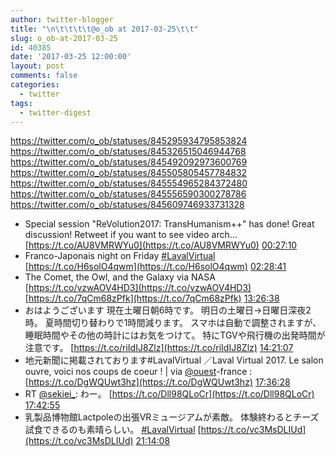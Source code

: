 ```yaml
---
author: twitter-blogger
title: "\n\t\t\t\t@o_ob at 2017-03-25\t\t"
slug: o_ob-at-2017-03-25
id: 40385
date: '2017-03-25 12:00:00'
layout: post
comments: false
categories:
  - twitter
tags:
  - twitter-digest
---
```


https://twitter.com/o_ob/statuses/845295934795853824 https://twitter.com/o_ob/statuses/845326515046944768 https://twitter.com/o_ob/statuses/845492092973600769 https://twitter.com/o_ob/statuses/845505805457784832 https://twitter.com/o_ob/statuses/845554965284372480 https://twitter.com/o_ob/statuses/845556590300278786 https://twitter.com/o_ob/statuses/845609746933731328  

*   Special session "ReVolution2017: TransHumanism++" has done! Great discussion! Retweet if you want to see video arch… [https://t.co/AU8VMRWYu0](https://t.co/AU8VMRWYu0) [00:27:10](https://twitter.com/o_ob/statuses/845295934795853824)
*   Franco-Japonais night on Friday [#LavalVirtual](https://twitter.com/search?q=%23LavalVirtual&src=hash) [https://t.co/H6solO4qwm](https://t.co/H6solO4qwm) [02:28:41](https://twitter.com/o_ob/statuses/845326515046944768)
*   The Comet, the Owl, and the Galaxy via NASA [https://t.co/vzwAOV4HD3](https://t.co/vzwAOV4HD3) [https://t.co/7qCm68zPfk](https://t.co/7qCm68zPfk) [13:26:38](https://twitter.com/o_ob/statuses/845492092973600769)
*   おはようございます 現在土曜日朝6時です。 明日の土曜日→日曜日深夜2時。 夏時間切り替わりで1時間減ります。 スマホは自動で調整されますが、睡眠時間やその他の時計にはお気をつけて。 特にTGVや飛行機の出発時間が注意です。 [https://t.co/riIdIJ8Zlz](https://t.co/riIdIJ8Zlz) [14:21:07](https://twitter.com/o_ob/statuses/845505805457784832)
*   地元新聞に掲載されております#LavalVirtual ／Laval Virtual 2017\. Le salon ouvre, voici nos coups de coeur ! | via [@ouest](https://twitter.com/ouest)-france : [https://t.co/DgWQUwt3hz](https://t.co/DgWQUwt3hz) [17:36:28](https://twitter.com/o_ob/statuses/845554965284372480)
*   RT [@sekiei_](https://twitter.com/sekiei_): わー。 [https://t.co/Dll98QLoCr](https://t.co/Dll98QLoCr) [17:42:55](https://twitter.com/o_ob/statuses/845556590300278786)
*   乳製品博物館Lactpoleの出張VRミュージアムが素敵。 体験終わるとチーズ試食できるのも素晴らしい。 [#LavalVirtual](https://twitter.com/search?q=%23LavalVirtual&src=hash) [https://t.co/vc3MsDLIUd](https://t.co/vc3MsDLIUd) [21:14:08](https://twitter.com/o_ob/statuses/845609746933731328)
